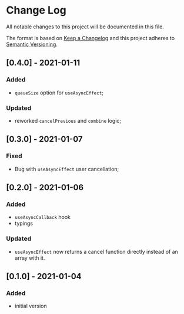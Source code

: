 # Change Log
All notable changes to this project will be documented in this file.

The format is based on [Keep a Changelog](http://keepachangelog.com/)
and this project adheres to [Semantic Versioning](http://semver.org/).

## [0.4.0] - 2021-01-11

### Added 
- `queueSize` option for `useAsyncEffect`;

### Updated
- reworked `cancelPrevious` and `combine` logic;

## [0.3.0] - 2021-01-07

### Fixed
- Bug with `useAsyncEffect` user cancellation;

## [0.2.0] - 2021-01-06

### Added 
- `useAsyncCallback` hook
- typings

### Updated
- `useAsyncEffect` now returns a cancel function directly instead of an array with it.

## [0.1.0] - 2021-01-04

### Added
- initial version
